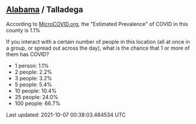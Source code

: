 
## [Alabama](/united-states/alabama) / Talladega

According to [MicroCOVID.org](http://microcovid.org),
the "Estimated Prevalence" of COVID in this county is 1.1%

If you interact with a certain number of people in this location
(all at once in a group, or spread out across the day), what is the chance that
1 or more of them has COVID?

- 1 person: 1.1%
- 2 people: 2.2%
- 3 people: 3.2%
- 5 people: 5.4%
- 10 people: 10.4%
- 25 people: 24.0%
- 100 people: 66.7%

Last updated: 2021-10-07 00:38:03.484534 UTC
